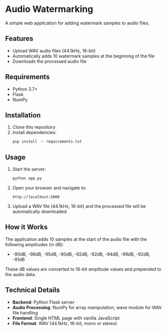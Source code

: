 # Audio Watermarking

A simple web application for adding watermark samples to audio files.

## Features

- Upload WAV audio files (44.1kHz, 16-bit)
- Automatically adds 10 watermark samples at the beginning of the file
- Downloads the processed audio file

## Requirements

- Python 3.7+
- Flask
- NumPy

## Installation

1. Clone this repository
2. Install dependencies:
   ```bash
   pip install -r requirements.txt
   ```

## Usage

1. Start the server:
   ```bash
   python app.py
   ```

2. Open your browser and navigate to:
   ```
   http://localhost:5000
   ```

3. Upload a WAV file (44.1kHz, 16-bit) and the processed file will be automatically downloaded

## How it Works

The application adds 10 samples at the start of the audio file with the following amplitudes (in dB):
- -90dB, -98dB, -95dB, -90dB, -92dB, -92dB, -94dB, -99dB, -92dB, -91dB

These dB values are converted to 16-bit amplitude values and prepended to the audio data.

## Technical Details

- **Backend**: Python Flask server
- **Audio Processing**: NumPy for array manipulation, wave module for WAV file handling
- **Frontend**: Single HTML page with vanilla JavaScript
- **File Format**: WAV (44.1kHz, 16-bit, mono or stereo)